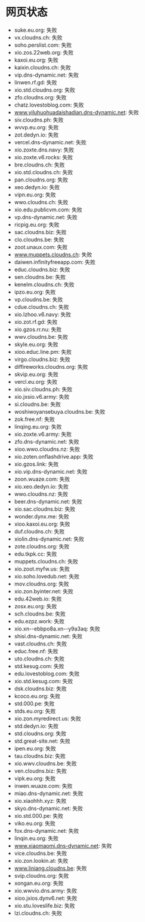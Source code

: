# 网页状态
- suke.eu.org: 失败
- vx.cloudns.ch: 失败
- soho.perslist.com: 失败
- xio.zos.22web.org: 失败
- kaxoi.eu.org: 失败
- kaixin.cloudns.ch: 失败
- vip.dns-dynamic.net: 失败
- linwen.rf.gd: 失败
- xio.std.cloudns.org: 失败
- zfo.cloudns.org: 失败
- chatz.lovestoblog.com: 失败
- www.yiluhuohuadaishadian.dns-dynamic.net: 失败
- siv.cloudns.ph: 失败
- wvvp.eu.org: 失败
- zot.dedyn.io: 失败
- vercel.dns-dynamic.net: 失败
- xio.zoxte.dns.navy: 失败
- xio.zoxte.v6.rocks: 失败
- bre.cloudns.ch: 失败
- xio.std.cloudns.ch: 失败
- pan.cloudns.org: 失败
- xeo.dedyn.io: 失败
- vipn.eu.org: 失败
- wwo.cloudns.ch: 失败
- xio.edu.publicvm.com: 失败
- vp.dns-dynamic.net: 失败
- ricpig.eu.org: 失败
- sac.cloudns.biz: 失败
- clo.cloudns.be: 失败
- zoot.unaux.com: 失败
- www.muppets.cloudns.ch: 失败
- daiwen.infinityfreeapp.com: 失败
- educ.cloudns.biz: 失败
- sen.cloudns.be: 失败
- kenelm.cloudns.ch: 失败
- ipzo.eu.org: 失败
- vp.cloudns.be: 失败
- cdue.cloudns.ch: 失败
- xio.lzhoo.v6.navy: 失败
- xio.zot.rf.gd: 失败
- xio.gzos.rr.nu: 失败
- wwv.cloudns.be: 失败
- skyle.eu.org: 失败
- xioo.educ.line.pm: 失败
- virgo.cloudns.biz: 失败
- diffireworks.cloudns.org: 失败
- skvip.eu.org: 失败
- vercl.eu.org: 失败
- xio.siv.cloudns.ph: 失败
- xio.jxsio.v6.army: 失败
- si.cloudns.be: 失败
- woshiwoyansebuya.cloudns.be: 失败
- zok.free.nf: 失败
- linqing.eu.org: 失败
- xio.zoxte.v6.army: 失败
- zfo.dns-dynamic.net: 失败
- xioo.wwo.cloudns.nz: 失败
- xio.zoten.onflashdrive.app: 失败
- xio.gzos.link: 失败
- xio.vip.dns-dynamic.net: 失败
- zoon.wuaze.com: 失败
- xio.xeo.dedyn.io: 失败
- wwo.cloudns.nz: 失败
- beer.dns-dynamic.net: 失败
- xio.sac.cloudns.biz: 失败
- wonder.dynx.me: 失败
- xioo.kaxoi.eu.org: 失败
- duf.cloudns.ch: 失败
- xiolin.dns-dynamic.net: 失败
- zote.cloudns.org: 失败
- edu.tkpk.cc: 失败
- muppets.cloudns.ch: 失败
- xio.zoot.myfw.us: 失败
- xio.soho.lovedub.net: 失败
- mov.cloudns.org: 失败
- xio.zon.byinter.net: 失败
- edu.42web.io: 失败
- zosx.eu.org: 失败
- sch.cloudns.be: 失败
- edu.ezpz.work: 失败
- xio.xn--ebbpo8a.xn--y9a3aq: 失败
- shisi.dns-dynamic.net: 失败
- vast.cloudns.ch: 失败
- educ.free.nf: 失败
- uto.cloudns.ch: 失败
- std.kesug.com: 失败
- edu.lovestoblog.com: 失败
- xio.std.kesug.com: 失败
- dsk.cloudns.biz: 失败
- kcoco.eu.org: 失败
- std.000.pe: 失败
- stds.eu.org: 失败
- xio.zon.myredirect.us: 失败
- std.dedyn.io: 失败
- std.cloudns.org: 失败
- std.great-site.net: 失败
- ipen.eu.org: 失败
- tau.cloudns.biz: 失败
- xio.wwv.cloudns.be: 失败
- ven.cloudns.biz: 失败
- vipk.eu.org: 失败
- inwen.wuaze.com: 失败
- miao.dns-dynamic.net: 失败
- xio.xiaohhh.xyz: 失败
- skyo.dns-dynamic.net: 失败
- xio.std.000.pe: 失败
- viko.eu.org: 失败
- fox.dns-dynamic.net: 失败
- linqin.eu.org: 失败
- www.xiaomaomi.dns-dynamic.net: 失败
- vice.cloudns.be: 失败
- xio.zon.lookin.at: 失败
- www.liniang.cloudns.be: 失败
- svip.cloudns.org: 失败
- xongan.eu.org: 失败
- xio.wwvio.dns.army: 失败
- xioo.jxios.dynv6.net: 失败
- xio.stu.loveslife.biz: 失败
- lzi.cloudns.ch: 失败
